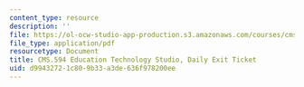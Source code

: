 ```yaml
---
content_type: resource
description: ''
file: https://ol-ocw-studio-app-production.s3.amazonaws.com/courses/cms-594-education-technology-studio-spring-2019/d99432721c809b33a3de636f978200ee_MITCMS_594S19_exit.pdf
file_type: application/pdf
resourcetype: Document
title: CMS.594 Education Technology Studio, Daily Exit Ticket
uid: d9943272-1c80-9b33-a3de-636f978200ee
---
```

